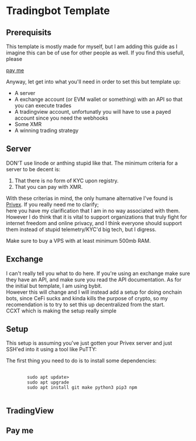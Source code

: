 <h1>Tradingbot Template</h1>

<h2>Prerequisits</h2>
<p>This template is mostly made for myself, but I am adding this guide as I imagine this can be of use for other people as well. If you find this usefull, please </p>
<a href="https://github.com/jacksmithinsulander/twBotTemplate#pay-me">pay me</a>
<p>Anyway, let get into what you'll need in order to set this but template up:</p>
<ul>
	<li>A server</li>
	<li>A exchange account (or EVM wallet or something) with an API so that you can execute trades</li>
	<li>A tradingview account, unfortunatly you will have to use a payed account since you need the webhooks</li>
	<li>Some XMR</li>
	<li>A winning trading strategy</li>
</ul>
<h2>Server</h2>
<p>DON'T use linode or anthing stupid like that. The minimum criteria for a server to be decent is:</p>
<ol>
	<li>That there is no form of KYC upon registry.</li>
	<li>That you can pay with XMR.</li>
</ol>
<p>With these criterias in mind, the only humane alternative I've found is <a href="https://www.privex.io/">Privex</a>. If you really need me to clarify; </br> 
here you have my clarification that I am in no way associated with them. However I do think that it is vital to support organizations that truly fight for </br>
internet freedom and online privacy, and I think everyone should support them instead of stupid telemetry/KYC'd big tech, but I digress.</p>
<p>Make sure to buy a VPS with at least minimum 500mb RAM.</p>
<h2>Exchange</h2>
<p>I can't really tell you what to do here. If you're using an exchange make sure they have an API, and make sure you read the API documentation. As for the initial but template, I am using bybit.</br>
However this will change and I will instead add a setup for doing onchain bots, since CeFi sucks and kinda kills the purpose of crypto, so my recomendation is to try to set this up decentralized from the start. </br 
The only reason I am using bybit is because it plays well with <a href="https://github.com/ccxt/ccxt"> CCXT</a> which is making the setup really simple <br></p>
<h2>Setup</h2>
<p>This setup is assuming you've just gotten your Privex server and just SSH'ed into it using a tool like PuTTY:</p>
<p>The first thing you need to do is to install some dependencies:</p>
<pre>
	<code>
		sudo apt update&gt
		sudo apt upgrade
		sudo apt install git make python3 pip3 npm
	</code>
</pre>
<h2>TradingView</h2>
<h2>Pay me</h2>



